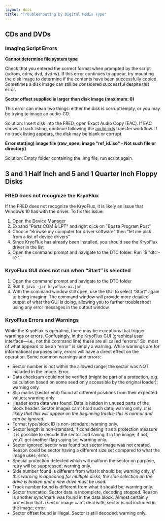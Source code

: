 ```yaml
---
layout: docs
title: "Troubleshooting by Digital Media Type"
---
```


## CDs and DVDs

### Imaging Script Errors

**Cannot determine file system type**

Check that you entered the correct format when prompted by the script (cdrom, cdrw, dvd, dvdrw). If this error continues to appear, try mounting the disk image to determine if the contents have been successfully copied. Sometimes a disk image can still be considered successful despite this error.

**Sector offset supplied is larger than disk image (maximum: 0)**

This error can mean two things: either the disk is corrupt/empty, or you may be trying to image an audio-CD.

Solution: Insert disk into the FRED, open Exact Audio Copy (EAC). If EAC shows a track listing, continue following the [audio cds](transfer-instructions#audio-cds) transfer workflow. If no track listing appears, the disk may be blank or corrupt.

**Error stat(ing) image file (raw_open: image "ref_id.iso" - Not such file or directory)**

Solution: Empty folder containing the .img file, run script again.

## 3 and 1 Half Inch and 5 and 1 Quarter Inch Floppy Disks

### FRED does not recognize the KryoFlux

If the FRED does not recognize the KryoFlux, it is likely an issue that Windows 10 has with the driver. To fix this issue:

1. Open the Device Manager
2. Expand "Ports COM & LPT" and right click on "Bossa Program Post"
3. Choose "Browse my computer for driver software" then "let me pick from a list of device drivers"
4. Since KryoFlux has already been installed, you should see the KryoFlux driver in the list
5. Open the command prompt and navigate to the DTC folder. Run `$ "dtc -c2"``

### KryoFlux GUI does not run when “Start” is selected

1. Open the command prompt and navigate to the DTC folder
2. Run `$ java -jar kryoflux-ui.jar`
3. With the command window still open, use the GUI to select “Start” again to being imaging. The command window will provide more detailed output of what the GUI is doing, allowing you to further troubleshoot using any error messages in the output window

### KryoFlux Errors and Warnings

While the KryoFlux is operating, there may be exceptions that trigger warnings or errors. Confusingly, in the KryoFlux GUI (graphical user interface—i.e., not the command line) these are all called “errors.” So, most of what appears to be an “error” is simply a warning. While warnings are for informational purposes only, errors will have a direct effect on the operation. Some common warnings and errors:

- Sector number is not within the allowed range; the sector was NOT included in the image. Error.
- Data checksum could not be verified (might be part of a protection, e.g. calculation based on some seed only accessible by the original loader); warning only.
- Slip marks (sector end) found at different positions from their expected values; warning only.
- Header extra data was found. Data is hidden in unused parts of the block header. Sector images can't hold such data; warning only. *It is likely that this will appear on the beginning tracks; this is normal and can be ignored.*
- Format type/block ID is non-standard; warning only.
- Sector length is non-standard. If considering it as a protection measure it is possible to decode the sector and saving it in the image; if not, you'll get another flag saying so; warning only.
- Sector ignored, sector was found but sector image was not created. Reason could be sector having a different size set compared to what the image uses; error.
- Special protection detected which will malform the sector on purpose, retry will be suppressed; warning only.
- Side number found is different from what it should be; warning only. *If this warning is appearing for multiple disks, the side selection on the drive is broken and a new drive must be used.*
- Track number found is different from what it should be; warning only.
- Sector truncated. Sector data is incomplete, decoding stopped. Reason is another sync/mark was found in the data block. Almost certainly protection that a sector image can't deal with; sector is not included in the image; error.
- Sector offset found is illegal. Sector is still decoded; warning only.
